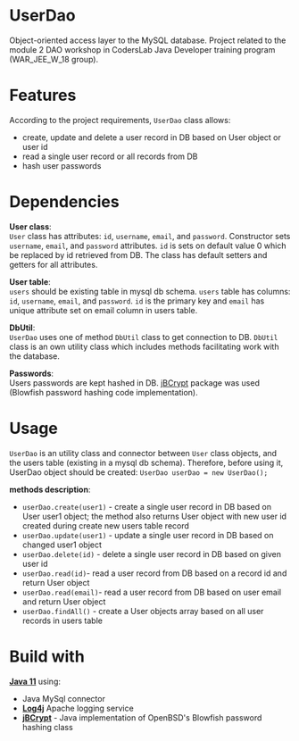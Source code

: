 # UserDao
Object-oriented access layer to the MySQL database.
Project related to the module 2 DAO workshop in CodersLab Java Developer training program (WAR_JEE_W_18 group).

# Features
According to the project requirements, `UserDao` class allows:
* create, update and delete a user record in DB based on User object or user id
* read a single user record or all records from DB
* hash user passwords

# Dependencies
**User class**:  
`User` class has attributes: `id`, `username`, `email`, and `password`.
Constructor sets `username`, `email`, and `password` attributes. `id` is sets on default value 0 which be replaced by id retrieved from DB.
The class has default setters and getters for all attributes.

**User table**:  
`users` should be existing table in mysql db schema.
`users` table has columns: `id`, `username`, `email`, and `password`.
`id` is the primary key and `email` has unique attribute set on email column in users table.

**DbUtil**:  
`UserDao` uses one of method `DbUtil` class to get connection to DB.
`DbUtil` class is an own utility class which includes methods facilitating work with the database.

**Passwords**:  
Users passwords are kept hashed in DB. [jBCrypt](https://www.mindrot.org/projects/jBCrypt/) package was used (Blowfish password hashing code implementation).

# Usage
`UserDao` is an utility class and connector between `User` class objects, and the users table (existing in a mysql db schema).
Therefore, before using it, UserDao object should be created:
`UserDao userDao = new UserDao();`

**methods description**:
* `userDao.create(user1)` - create a single user record in DB based on User user1 object; the method also returns User object with new user id created during create new users table record
* `userDao.update(user1)` - update a single user record in DB based on changed user1 object
* `userDao.delete(id)` - delete a single user record in DB based on given user id
* `userDao.read(id)`- read a user record from DB based on a record id and return User object
* `userDao.read(email)`- read a user record from DB based on  user email and return User object
* `userDao.findAll()` - create a User objects array based on all user records in users table

# Build with
[**Java 11**](https://www.oracle.com/java/technologies/javase-jdk11-downloads.html) using:
- Java MySql connector
- [**Log4j**](http://logging.apache.org/log4j/2.x/index.html) Apache logging service
- [**jBCrypt**](https://www.mindrot.org/projects/jBCrypt/) - Java implementation of OpenBSD's Blowfish password hashing class
